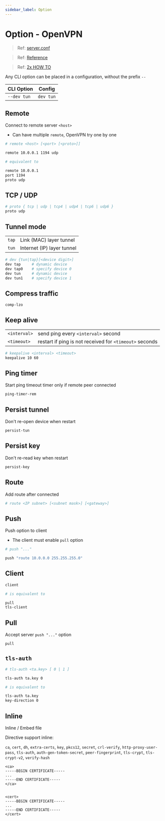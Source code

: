 ```yaml
---
sidebar_label: Option
---
```


# Option - OpenVPN

> Ref: [server.conf](https://github.com/OpenVPN/openvpn/blob/release/2.6/sample/sample-config-files/server.conf)

> Ref: [Reference](https://openvpn.net/community-resources/reference-manual-for-openvpn-2-6/)

> Ref: [2x HOW TO](https://openvpn.net/community-resources/how-to/)

Any CLI option can be placed in a configuration, without the prefix `--`

| CLI Option | Config |
|-|-|
| `--dev tun` | `dev tun` |

## Remote

Connect to remote server `<host>`

- Can have multiple `remote`, OpenVPN try one by one

```sh
# remote <host> [<port> [<proto>]]
```

```sh
remote 10.0.0.1 1194 udp

# equivalent to

remote 10.0.0.1
port 1194
proto udp
```

## TCP / UDP

```sh
# proto { tcp | udp | tcp4 | udp4 | tcp6 | udp6 }
proto udp
```

## Tunnel mode

| | |
|-|-|
| `tap` | Link (MAC) layer tunnel |
| `tun` | Internet (IP) layer tunnel |

```sh
# dev {tun|tap}[<device digit>]
dev tap     # dynamic device
dev tap0    # specify device 0
dev tun     # dynamic device
dev tun1    # specify device 1
```

## Compress traffic

```sh
comp-lzo
```

## Keep alive

| | |
|-|-|
| `<interval>` | send ping every `<interval>` second |
| `<timeout>` | restart if ping is not received for `<timeout>` seconds |

```sh
# keepalive <interval> <timeout>
keepalive 10 60
```

## Ping timer

Start ping timeout timer only if remote peer connected

```sh
ping-timer-rem
```

## Persist tunnel

Don't re-open device when restart

```sh
persist-tun
```

## Persist key

Don't re-read key when restart

```sh
persist-key
```

## Route

Add route after connected

```sh
# route <IP subnet> [<subnet mask>] [<gateway>]
```

## Push

Push option to client

- The client must enable `pull` option

```sh
# push "..."

push "route 10.0.0.0 255.255.255.0"
```

## Client

```sh
client

# is equivalent to

pull
tls-client
```

## Pull

Accept server `push "..."` option

```sh
pull
```

## `tls-auth`

```sh
# tls-auth <ta.key> [ 0 | 1 ]

tls-auth ta.key 0

# is equivalent to

tls-auth ta.key
key-direction 0
```

## Inline

Inline / Embed file

Directive support inline:

`ca`, `cert`, `dh`, `extra-certs`, `key`, `pkcs12`, `secret`, `crl-verify`, `http-proxy-user-pass`, `tls-auth`, `auth-gen-token-secret`, `peer-fingerprint`, `tls-crypt`, `tls-crypt-v2`, `verify-hash`

```
<ca>
-----BEGIN CERTIFICATE-----
...
-----END CERTIFICATE-----
</ca>


<cert>
-----BEGIN CERTIFICATE-----
...
-----END CERTIFICATE-----
</cert>
```
